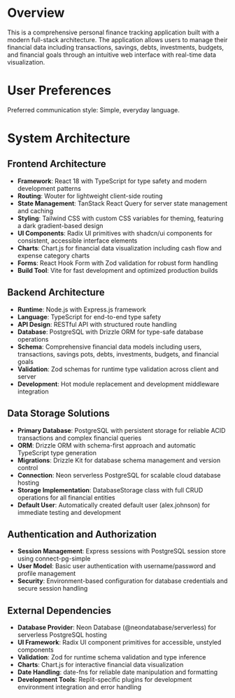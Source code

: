 # Overview

This is a comprehensive personal finance tracking application built with a modern full-stack architecture. The application allows users to manage their financial data including transactions, savings, debts, investments, budgets, and financial goals through an intuitive web interface with real-time data visualization.

# User Preferences

Preferred communication style: Simple, everyday language.

# System Architecture

## Frontend Architecture
- **Framework**: React 18 with TypeScript for type safety and modern development patterns
- **Routing**: Wouter for lightweight client-side routing
- **State Management**: TanStack React Query for server state management and caching
- **Styling**: Tailwind CSS with custom CSS variables for theming, featuring a dark gradient-based design
- **UI Components**: Radix UI primitives with shadcn/ui components for consistent, accessible interface elements
- **Charts**: Chart.js for financial data visualization including cash flow and expense category charts
- **Forms**: React Hook Form with Zod validation for robust form handling
- **Build Tool**: Vite for fast development and optimized production builds

## Backend Architecture
- **Runtime**: Node.js with Express.js framework
- **Language**: TypeScript for end-to-end type safety
- **API Design**: RESTful API with structured route handling
- **Database**: PostgreSQL with Drizzle ORM for type-safe database operations
- **Schema**: Comprehensive financial data models including users, transactions, savings pots, debts, investments, budgets, and financial goals
- **Validation**: Zod schemas for runtime type validation across client and server
- **Development**: Hot module replacement and development middleware integration

## Data Storage Solutions
- **Primary Database**: PostgreSQL with persistent storage for reliable ACID transactions and complex financial queries
- **ORM**: Drizzle ORM with schema-first approach and automatic TypeScript type generation
- **Migrations**: Drizzle Kit for database schema management and version control
- **Connection**: Neon serverless PostgreSQL for scalable cloud database hosting
- **Storage Implementation**: DatabaseStorage class with full CRUD operations for all financial entities
- **Default User**: Automatically created default user (alex.johnson) for immediate testing and development

## Authentication and Authorization
- **Session Management**: Express sessions with PostgreSQL session store using connect-pg-simple
- **User Model**: Basic user authentication with username/password and profile management
- **Security**: Environment-based configuration for database credentials and secure session handling

## External Dependencies
- **Database Provider**: Neon Database (@neondatabase/serverless) for serverless PostgreSQL hosting
- **UI Framework**: Radix UI component primitives for accessible, unstyled components
- **Validation**: Zod for runtime schema validation and type inference
- **Charts**: Chart.js for interactive financial data visualization
- **Date Handling**: date-fns for reliable date manipulation and formatting
- **Development Tools**: Replit-specific plugins for development environment integration and error handling